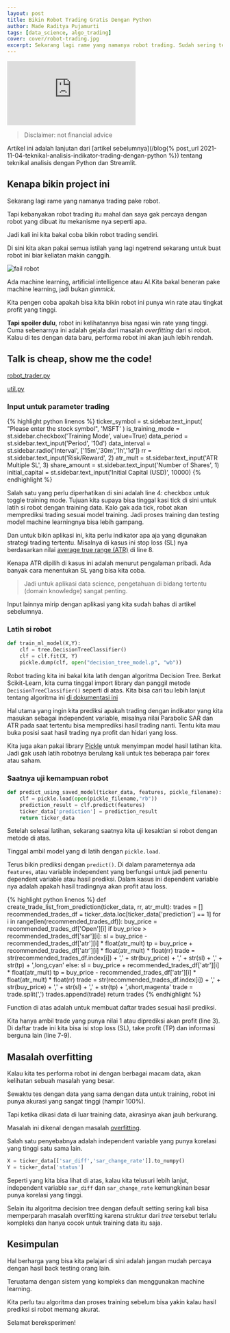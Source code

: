 ```yaml
---
layout: post
title: Bikin Robot Trading Gratis Dengan Python
author: Made Raditya Pujamurti
tags: [data_science, algo_trading]
cover: cover/robot-trading.jpg
excerpt: Sekarang lagi rame yang namanya robot trading. Sudah sering terjadi kasus dimana robot trading itu adalah penipuan. Video ini tidak hanya sebatas tutorial programming python tapi juga sebuah penjelasan bahwa sebuah robot atau AI itu punya masalah besar yang membuat seolah-olah hasil tradingnya itu bagus. 
---
```


<iframe src="https://www.youtube.com/embed/lxRGZEGXmFM" title="YouTube video player" frameborder="0" allow="accelerometer; autoplay; clipboard-write; encrypted-media; gyroscope; picture-in-picture" allowfullscreen></iframe>

> Disclaimer: not financial advice

Artikel ini adalah lanjutan dari [artikel sebelumnya](/blog{% post_url 2021-11-04-teknikal-analisis-indikator-trading-dengan-python %}) tentang teknikal analisis dengan Python dan Streamlit.

## Kenapa bikin project ini

Sekarang lagi rame yang namanya trading pake robot. 

Tapi kebanyakan robot trading itu mahal dan saya gak percaya dengan robot yang dibuat itu mekanisme nya seperti apa.

Jadi kali ini kita bakal coba bikin robot trading sendiri. 

Di sini kita akan pakai semua istilah yang lagi ngetrend sekarang untuk buat robot ini biar keliatan makin canggih.

![fail robot](https://media3.giphy.com/media/EizPK3InQbrNK/giphy.gif?cid=ecf05e4737alnwcd8y2b9gcznnaojlo85125lulwfnbyeovz&rid=giphy.gif&ct=g)

Ada machine learning, artificial intelligence atau AI.Kita bakal beneran pake machine learning, jadi bukan *gimmick*. 

Kita pengen coba apakah bisa kita bikin robot ini punya win rate atau tingkat profit yang tinggi.

**Tapi spoiler dulu**, robot ini kelihatannya bisa ngasi win rate yang tinggi. Cuma sebenarnya ini adalah gejala dari masalah *overfitting* dari si robot. Kalau di tes dengan data baru, performa robot ini akan jauh lebih rendah. 

## Talk is cheap, show me the code!

[robot_trader.py](https://gist.github.com/Rakademi/ca6b0da5781a6bcc0d0e9cd53449276d)

[util.py](https://gist.github.com/Rakademi/f4fa2ef47a38a80eabef52a921fe0d0c)

### Input untuk parameter trading

{% highlight python linenos %}
ticker_symbol = st.sidebar.text_input(
"Please enter the stock symbol", 'MSFT'
)
is_training_mode = st.sidebar.checkbox('Training Mode', value=True)
data_period = st.sidebar.text_input('Period', '10d')
data_interval = st.sidebar.radio('Interval', ['15m','30m','1h','1d'])
rr = st.sidebar.text_input('Risk/Reward', 2)
atr_mult = st.sidebar.text_input('ATR Multiple SL', 3)
share_amount = st.sidebar.text_input('Number of Shares', 1)
initial_capital = st.sidebar.text_input('Initial Capital (USD)', 10000)
{% endhighlight %}

Salah satu yang perlu diperhatikan di sini adalah line 4: checkbox untuk toggle training mode. Tujuan kita supaya bisa tinggal kasi tick di sini untuk latih si robot dengan training data. Kalo gak ada tick, robot akan memprediksi trading sesuai model training. Jadi proses training dan testing model machine learningnya bisa lebih gampang.

Dan untuk bikin aplikasi ini, kita perlu indikator apa aja yang digunakan strategi trading tertentu. Misalnya di kasus ini stop loss (SL) nya berdasarkan nilai [average true range (ATR)](https://www.investopedia.com/terms/a/atr.asp) di line 8.

Kenapa ATR dipilih di kasus ini adalah menurut pengalaman pribadi. Ada banyak cara menentukan SL yang bisa kita coba. 

>Jadi untuk aplikasi data science, pengetahuan di bidang tertentu (domain knowledge) sangat penting.

Input lainnya mirip dengan aplikasi yang kita sudah bahas di artikel sebelumnya.

### Latih si robot

```py
def train_ml_model(X,Y):
    clf = tree.DecisionTreeClassifier()
    clf = clf.fit(X, Y)
    pickle.dump(clf, open("decision_tree_model.p", "wb"))
```

Robot trading kita ini bakal kita latih dengan algoritma Decision Tree. Berkat Scikit-Learn, kita cuma tinggal import library dan panggil metode `DecisionTreeClassifier()` seperti di atas. Kita bisa cari tau lebih lanjut tentang algoritma ini [di dokumentasi ini](https://scikit-learn.org/stable/modules/generated/sklearn.tree.DecisionTreeClassifier.html)

Hal utama yang ingin kita prediksi apakah trading dengan indikator yang kita masukan sebagai independent variable, misalnya nilai Parabolic SAR dan ATR pada saat tertentu bisa memprediksi hasil trading nanti. Tentu kita mau buka posisi saat hasil trading nya profit dan hidari yang loss.

Kita juga akan pakai library [Pickle](https://docs.python.org/3/library/pickle.html) untuk menyimpan model hasil latihan kita. Jadi gak usah latih robotnya berulang kali untuk tes beberapa pair forex atau saham.

### Saatnya uji kemampuan robot

```py
def predict_using_saved_model(ticker_data, features, pickle_filename):
    clf = pickle.load(open(pickle_filename,"rb"))
    prediction_result = clf.predict(features)
    ticker_data['prediction'] = prediction_result
    return ticker_data
```

Setelah selesai latihan, sekarang saatnya kita uji kesaktian si robot dengan metode di atas. 

Tinggal ambil model yang di latih dengan `pickle.load`.

Terus bikin prediksi dengan `predict()`. Di dalam parameternya ada `features`, atau variable independent yang berfungsi untuk jadi penentu dependent variable atau hasil prediksi. Dalam kasus ini dependent variable nya adalah apakah hasil tradingnya akan profit atau loss. 

{% highlight python linenos %}
def create_trade_list_from_prediction(ticker_data, rr, atr_mult):
    trades = []
    recommended_trades_df = ticker_data.loc[ticker_data['prediction'] == 1]
    for i in range(len(recommended_trades_df)):
        buy_price = recommended_trades_df['Open'][i]
        if buy_price > recommended_trades_df['sar'][i]:
            sl = buy_price - recommended_trades_df['atr'][i] * float(atr_mult)
            tp = buy_price + recommended_trades_df['atr'][i] * float(atr_mult) * float(rr)
            trade = str(recommended_trades_df.index[i]) + ',' + str(buy_price) + ',' + str(sl) + ',' + str(tp) + ',long,cyan'
        else:
            sl = buy_price + recommended_trades_df['atr'][i] * float(atr_mult)
            tp = buy_price - recommended_trades_df['atr'][i] * float(atr_mult) * float(rr)
            trade = str(recommended_trades_df.index[i]) + ',' + str(buy_price) + ',' + str(sl) + ',' + str(tp) + ',short,magenta'
        trade = trade.split(',')
        trades.append(trade)
    return trades
{% endhighlight %}

Function di atas adalah untuk membuat daftar trades sesuai hasil prediksi.

Kita hanya ambil trade yang punya nilai 1 atau diprediksi akan profit (line 3). Di daftar trade ini kita bisa isi stop loss (SL), take profit (TP) dan informasi berguna lain (line 7-9).

## Masalah overfitting

Kalau kita tes performa robot ini dengan berbagai macam data, akan kelihatan sebuah masalah yang besar.

Sewaktu tes dengan data yang sama dengan data untuk training, robot ini punya akurasi yang sangat tinggi (hampir 100%).

Tapi ketika dikasi data di luar training data, akrasinya akan jauh berkurang.

Masalah ini dikenal dengan masalah [overfitting](https://en.wikipedia.org/wiki/Overfitting).

Salah satu penyebabnya adalah independent variable yang punya korelasi yang tinggi satu sama lain.

```py
X = ticker_data[['sar_diff','sar_change_rate']].to_numpy()
Y = ticker_data['status']
```

Seperti yang kita bisa lihat di atas, kalau kita telusuri lebih lanjut, independent variable `sar_diff` dan `sar_change_rate` kemungkinan besar punya korelasi yang tinggi.

Selain itu algoritma decision tree dengan default setting sering kali bisa memperparah masalah overfitting karena struktur dari *tree* tersebut terlalu kompleks dan hanya cocok untuk training data itu saja.

## Kesimpulan

Hal berharga yang bisa kita pelajari di sini adalah jangan mudah percaya dengan hasil back testing orang lain. 

Teruatama dengan sistem yang kompleks dan menggunakan machine learning.

Kita perlu tau algoritma dan proses training sebelum bisa yakin kalau hasil prediksi si robot memang akurat.

Selamat bereksperimen!